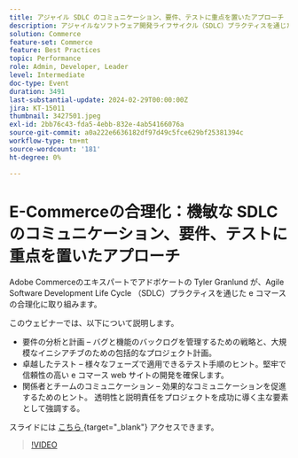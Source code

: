 ```yaml
---
title: アジャイル SDLC のコミュニケーション、要件、テストに重点を置いたアプローチ
description: アジャイルなソフトウェア開発ライフサイクル（SDLC）プラクティスを通じた e コマースの合理化に取り組みます。  要件の分析と計画、バグと機能のバックログを管理するための戦略、大規模なイニシアチブのプロジェクト計画、様々なフェーズに適用されるテスト手順のヒント、堅牢で信頼性の高い e コマース web サイトの開発を確実にするヒント、効果的なコミュニケーションを促進するためのヒントについて説明します。 プロジェクトを成功に導く主な要素として、透明性と説明責任を重視します。スライドはこちらからアクセスできます。
solution: Commerce
feature-set: Commerce
feature: Best Practices
topic: Performance
role: Admin, Developer, Leader
level: Intermediate
doc-type: Event
duration: 3491
last-substantial-update: 2024-02-29T00:00:00Z
jira: KT-15011
thumbnail: 3427501.jpeg
exl-id: 2bb76c43-fda5-4ebb-832e-4ab54166076a
source-git-commit: a0a222e6636182df97d49c5fce629bf25381394c
workflow-type: tm+mt
source-wordcount: '181'
ht-degree: 0%

---
```


# E-Commerceの合理化：機敏な SDLC のコミュニケーション、要件、テストに重点を置いたアプローチ

Adobe Commerceのエキスパートでアドボケートの Tyler Granlund が、Agile Software Development Life Cycle （SDLC）プラクティスを通じた e コマースの合理化に取り組みます。

このウェビナーでは、以下について説明します。

* 要件の分析と計画 – バグと機能のバックログを管理するための戦略と、大規模なイニシアチブのための包括的なプロジェクト計画。
* 卓越したテスト – 様々なフェーズで適用できるテスト手順のヒント。堅牢で信頼性の高い e コマース web サイトの開発を確保します。
* 関係者とチームのコミュニケーション – 効果的なコミュニケーションを促進するためのヒント。 透明性と説明責任をプロジェクトを成功に導く主な要素として強調する。

スライドには [ こちら ](../../assets/commerce/agile-sldc-slides.pdf){target="_blank"} アクセスできます。

>[!VIDEO](https://video.tv.adobe.com/v/3427501/?learn=on)
